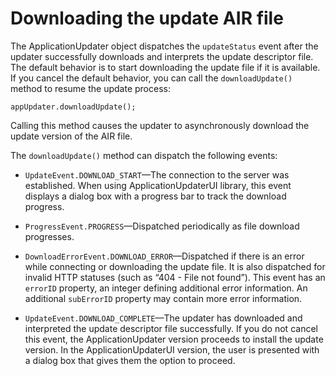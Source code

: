 # Downloading the update AIR file

<div>

The ApplicationUpdater object dispatches the `updateStatus` event after the
updater successfully downloads and interprets the update descriptor file. The
default behavior is to start downloading the update file if it is available. If
you cancel the default behavior, you can call the `downloadUpdate()` method to
resume the update process:

    appUpdater.downloadUpdate();

Calling this method causes the updater to asynchronously download the update
version of the AIR file.

The `downloadUpdate()` method can dispatch the following events:

- `UpdateEvent.DOWNLOAD_START`—The connection to the server was established.
  When using ApplicationUpdaterUI library, this event displays a dialog box with
  a progress bar to track the download progress.

- `ProgressEvent.PROGRESS`—Dispatched periodically as file download progresses.

- `DownloadErrorEvent.DOWNLOAD_ERROR`—Dispatched if there is an error while
  connecting or downloading the update file. It is also dispatched for invalid
  HTTP statuses (such as “404 - File not found”). This event has an `errorID`
  property, an integer defining additional error information. An additional
  `subErrorID` property may contain more error information.

- `UpdateEvent.DOWNLOAD_COMPLETE`—The updater has downloaded and interpreted the
  update descriptor file successfully. If you do not cancel this event, the
  ApplicationUpdater version proceeds to install the update version. In the
  ApplicationUpdaterUI version, the user is presented with a dialog box that
  gives them the option to proceed.

</div>

<div>

<div>

</div>

</div>
